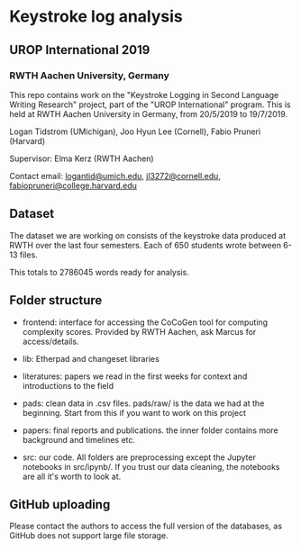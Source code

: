 # Keystroke log analysis
## UROP International 2019 
### RWTH Aachen University, Germany

This repo contains work on the "Keystroke Logging in Second Language Writing Research" project, part of the "UROP International" program. This is held at RWTH Aachen University in Germany, from 20/5/2019 to 19/7/2019.

Logan Tidstrom (UMichigan), Joo Hyun Lee (Cornell), Fabio Pruneri (Harvard)

Supervisor: Elma Kerz (RWTH Aachen)

Contact email: logantid@umich.edu, jl3272@cornell.edu, fabiopruneri@college.harvard.edu

## Dataset

The dataset we are working on consists of the keystroke data produced at RWTH over the last four semesters. Each of 650 students wrote between 6-13 files.

This totals to 2786045 words ready for analysis.

## Folder structure

- frontend: interface for accessing the CoCoGen tool for computing complexity scores. Provided by RWTH Aachen, ask Marcus for access/details.

- lib: Etherpad and changeset libraries

- literatures: papers we read in the first weeks for context and introductions to the field

- pads: clean data in .csv files. pads/raw/ is the data we had at the beginning. Start from this if you want to work on this project

- papers: final reports and publications. the inner folder contains more background and timelines etc.

- src: our code. All folders are preprocessing except the Jupyter notebooks in src/ipynb/. If you trust our data cleaning, the notebooks are all it's worth to look at.

## GitHub uploading

Please contact the authors to access the full version of the databases, as GitHub does not support large file storage.